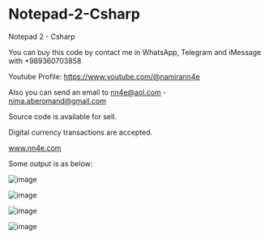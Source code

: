 # Notepad-2-Csharp
Notepad 2 - Csharp

You can buy this code by contact me in WhatsApp, Telegram and iMessage with +989360703858

Youtube Profile: https://www.youtube.com/@namirann4e

Also you can send an email to nn4e@aol.com - nima.aberomand@gmail.com

Source code is available for sell.

Digital currency transactions are accepted.

www.nn4e.com

Some output is as below:

![image](https://github.com/user-attachments/assets/38f27e5b-f287-40fc-b8d8-8958dc27c3cf)

![image](https://github.com/user-attachments/assets/c442b80e-d5a8-42df-bed8-b87f1dc326a8)

![image](https://github.com/user-attachments/assets/e0db6778-f18b-4af8-a8f9-06d5f0c7dfb7)

![image](https://github.com/user-attachments/assets/9b8c0e84-e09d-4f31-b9db-6fd56dc73114)
